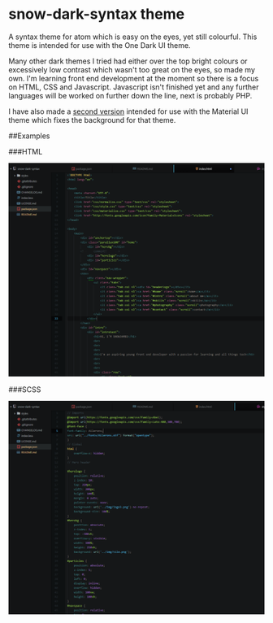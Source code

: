 # snow-dark-syntax theme

A syntax theme for atom which is easy on the eyes, yet still colourful. This theme is intended for use with the One Dark UI theme.

Many other dark themes I tried had either over the top bright colours or excessively low contrast which wasn't too great on the eyes, so made my own. I'm learning front end development at the moment so there is a focus on HTML, CSS and Javascript. Javascript isn't finished yet and any further languages will be worked on further down the line, next is probably PHP.

I have also made a [second version](https://github.com/SnowJambi/snow-dark-material-syntax) intended for use with the Material UI theme which fixes the background for that theme.

##Examples

###HTML

![screenshot](./screenshots/snow-dark-html.png)

###SCSS

![screenshot](./screenshots/snow-dark-scss.png)
